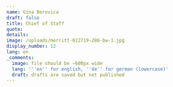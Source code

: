 ```yaml
---
name: Gina Borovica
draft: false
title: Chief of Staff
quote:
details:
image: /uploads/merritt-022719-286-bw-1.jpg
display_number: 12
lang: en
_comments:
  image: file should be ~600px wide
  lang: '''en'' for english, ''de'' for german (lowercase)'
  draft: drafts are saved but not published
---
```

